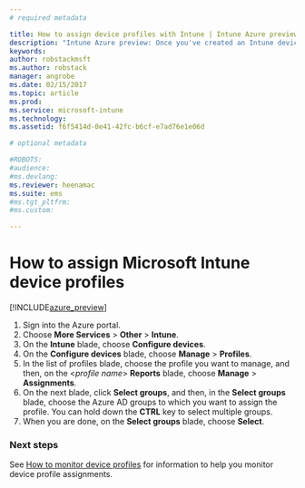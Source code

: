 ```yaml
---
# required metadata

title: How to assign device profiles with Intune | Intune Azure preview | Microsoft Docs
description: "Intune Azure preview: Once you've created an Intune device profile, use this topic to learn how to assign it to devices."
keywords:
author: robstackmsft
ms.author: robstack
manager: angrobe
ms.date: 02/15/2017
ms.topic: article
ms.prod:
ms.service: microsoft-intune
ms.technology:
ms.assetid: f6f5414d-0e41-42fc-b6cf-e7ad76e1e06d

# optional metadata

#ROBOTS:
#audience:
#ms.devlang:
ms.reviewer: heenamac
ms.suite: ems
#ms.tgt_pltfrm:
#ms.custom:

---
```


# How to assign Microsoft Intune device profiles

[!INCLUDE[azure_preview](../includes/azure_preview.md)]


1. Sign into the Azure portal.
2. Choose **More Services** > **Other** > **Intune**.
3. On the **Intune** blade, choose **Configure devices**.
1. On the **Configure devices** blade, choose **Manage** > **Profiles**.
2. In the list of profiles blade, choose the profile you want to manage, and then, on the <*profile name*> **Reports** blade, choose **Manage** > **Assignments**.
3. On the next blade, click **Select groups**, and then, in the **Select groups** blade, choose the Azure AD groups to which you want to assign the profile. You can hold down the **CTRL** key to select multiple groups.
4. When you are done, on the **Select groups** blade, choose **Select**.

### Next steps
See [How to monitor device profiles](how-to-monitor-device-profiles.md) for information to help you monitor device profile assignments.
